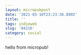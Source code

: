 ```yaml
---
layout: micropubpost
date: '2021-03-10T23:23:36.800Z'
title: ''
tags: indieweb
slug: '84216'
category: social
---
```

hello from micropub!

